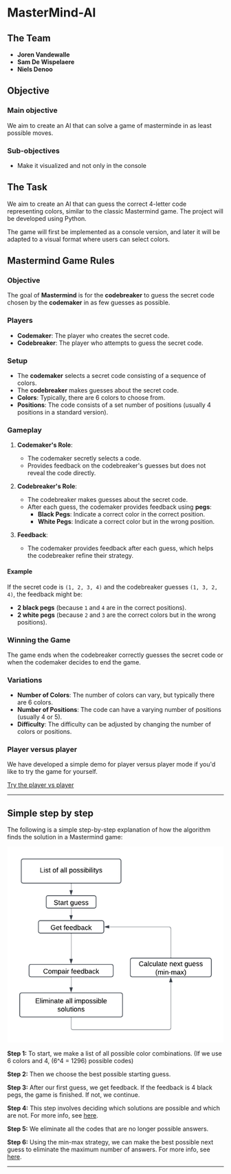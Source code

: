 # MasterMind-AI

## The Team

- **Joren Vandewalle**
- **Sam De Wispelaere**
- **Niels Denoo**

## Objective
### Main objective
We aim to create an AI that can solve a game of masterminde in as least possible moves.
### Sub-objectives
- Make it visualized and not only in the console


## The Task

We aim to create an AI that can guess the correct 4-letter code representing colors, similar to the classic Mastermind game. The project will be developed using Python.

The game will first be implemented as a console version, and later it will be adapted to a visual format where users can select colors.

## Mastermind Game Rules

### Objective

The goal of **Mastermind** is for the **codebreaker** to guess the secret code chosen by the **codemaker** in as few guesses as possible.

### Players

- **Codemaker**: The player who creates the secret code.
- **Codebreaker**: The player who attempts to guess the secret code.

### Setup

- The **codemaker** selects a secret code consisting of a sequence of colors.
- The **codebreaker** makes guesses about the secret code.
- **Colors**: Typically, there are 6 colors to choose from.
- **Positions**: The code consists of a set number of positions (usually 4 positions in a standard version).

### Gameplay

1. **Codemaker's Role**:
   - The codemaker secretly selects a code.
   - Provides feedback on the codebreaker's guesses but does not reveal the code directly.

2. **Codebreaker's Role**:
   - The codebreaker makes guesses about the secret code.
   - After each guess, the codemaker provides feedback using **pegs**:
     - **Black Pegs**: Indicate a correct color in the correct position.
     - **White Pegs**: Indicate a correct color but in the wrong position.

3. **Feedback**:
   - The codemaker provides feedback after each guess, which helps the codebreaker refine their strategy.

#### Example

If the secret code is `(1, 2, 3, 4)` and the codebreaker guesses `(1, 3, 2, 4)`, the feedback might be:

- **2 black pegs** (because `1` and `4` are in the correct positions).
- **2 white pegs** (because `2` and `3` are the correct colors but in the wrong positions).

### Winning the Game

The game ends when the codebreaker correctly guesses the secret code or when the codemaker decides to end the game.

### Variations

- **Number of Colors**: The number of colors can vary, but typically there are 6 colors.
- **Number of Positions**: The code can have a varying number of positions (usually 4 or 5).
- **Difficulty**: The difficulty can be adjusted by changing the number of colors or positions.

### Player versus player

We have developed a simple demo for player versus player mode if you'd like to try the game for yourself.

[Try the player vs player](./PlayerVsPlayer/peoplePlay.py)

---

## Simple step by step

The following is a simple step-by-step explanation of how the algorithm finds the solution in a Mastermind game:

![Project Picture AI](./resources/images/Simple_Explenation.png)

**Step 1:** To start, we make a list of all possible color combinations. (If we use 6 colors and 4, \(6^4 = 1296\) possible codes)

**Step 2:** Then we choose the best possible starting guess.

**Step 3:** After our first guess, we get feedback. If the feedback is 4 black pegs, the game is finished. If not, we continue.

**Step 4:** This step involves deciding which solutions are possible and which are not. For more info, see [here](./docs/Knuth_Algorithm_Explained.md).

**Step 5:** We eliminate all the codes that are no longer possible answers.

**Step 6:** Using the min-max strategy, we can make the best possible next guess to eliminate the maximum number of answers. For more info, see [here](./docs/MinMaxExplained.md).

---
